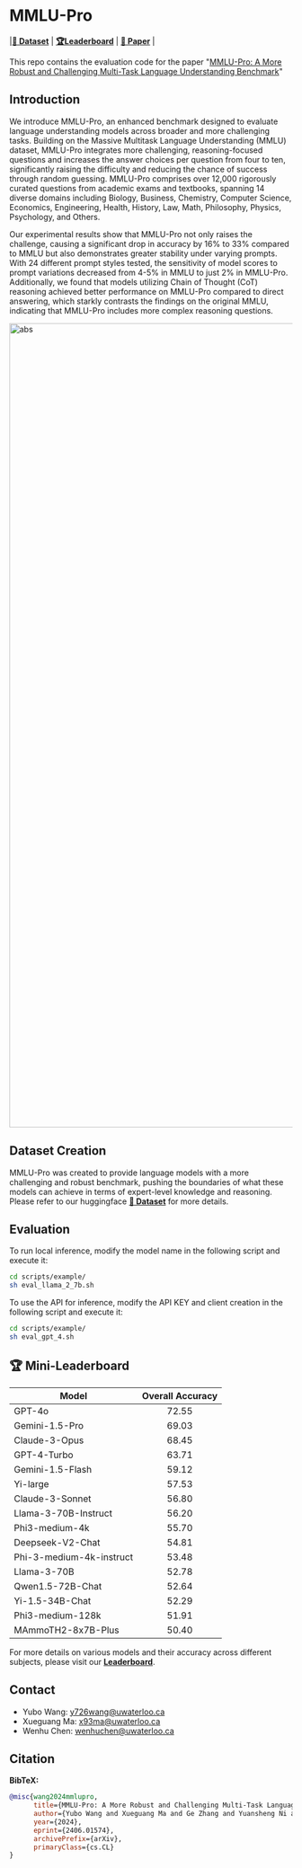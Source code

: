 # MMLU-Pro

|[**🤗 Dataset**](https://huggingface.co/datasets/TIGER-Lab/MMLU-Pro) | [**🏆Leaderboard**](https://huggingface.co/spaces/TIGER-Lab/MMLU-Pro) | [**📖 Paper**](https://arxiv.org/abs/2406.01574) |

This repo contains the evaluation code for the paper "[MMLU-Pro: A More Robust and Challenging Multi-Task Language Understanding Benchmark](https://arxiv.org/abs/2406.01574.pdf)"

## Introduction
We introduce MMLU-Pro, an enhanced benchmark designed to evaluate language understanding models across broader and more challenging tasks. Building on the Massive Multitask Language Understanding (MMLU) dataset, MMLU-Pro integrates more challenging, reasoning-focused questions and increases the answer choices per question from four to ten, significantly raising the difficulty and reducing the chance of success through random guessing. MMLU-Pro comprises over 12,000 rigorously curated questions from academic exams and textbooks, spanning 14 diverse domains including Biology, Business, Chemistry, Computer Science, Economics, Engineering, Health, History, Law, Math, Philosophy, Physics, Psychology, and Others.  

Our experimental results show that MMLU-Pro not only raises the challenge, causing a significant drop in accuracy by 16% to 33% compared to MMLU but also demonstrates greater stability under varying prompts. With 24 different prompt styles tested, the sensitivity of model scores to prompt variations decreased from 4-5% in MMLU to just 2% in MMLU-Pro. Additionally, we found that models utilizing Chain of Thought (CoT) reasoning achieved better performance on MMLU-Pro compared to direct answering, which starkly contrasts the findings on the original MMLU, indicating that MMLU-Pro includes more complex reasoning questions. 

<img width="1432" alt="abs" src="https://github.com/TIGER-AI-Lab/MMLU-Pro/assets/20929360/8e369fc2-5b6b-4bab-8a44-9e222e742027">

## Dataset Creation
MMLU-Pro was created to provide language models with a more challenging and robust benchmark, pushing the boundaries of what these models can achieve in terms of expert-level knowledge and reasoning. Please refer to our huggingface [**🤗 Dataset**](https://huggingface.co/datasets/TIGER-Lab/MMLU-Pro) for more details.

## Evaluation

To run local inference, modify the model name in the following script and execute it:

```bash
cd scripts/example/
sh eval_llama_2_7b.sh
```

To use the API for inference, modify the API KEY and client creation in the following script and execute it:

```bash
cd scripts/example/
sh eval_gpt_4.sh
```
## 🏆 Mini-Leaderboard
| Model                          | Overall Accuracy | 
|--------------------------------|:----------------:|
| GPT-4o                         | 72.55            | 
| Gemini-1.5-Pro                 | 69.03            |
| Claude-3-Opus                  | 68.45            |
| GPT-4-Turbo                    | 63.71            | 
| Gemini-1.5-Flash               | 59.12            |
| Yi-large                       | 57.53            |
| Claude-3-Sonnet                | 56.80            |
| Llama-3-70B-Instruct           | 56.20            |
| Phi3-medium-4k                 | 55.70            |
| Deepseek-V2-Chat               | 54.81            |
| Phi-3-medium-4k-instruct       | 53.48            |
| Llama-3-70B                    | 52.78            |
| Qwen1.5-72B-Chat               | 52.64            |
| Yi-1.5-34B-Chat                | 52.29            |
| Phi3-medium-128k               | 51.91            |
| MAmmoTH2-8x7B-Plus             | 50.40            |

For more details on various models and their accuracy across different subjects, please visit our [**Leaderboard**](https://huggingface.co/spaces/TIGER-Lab/MMLU-Pro).

## Contact
- Yubo Wang: y726wang@uwaterloo.ca
- Xueguang Ma: x93ma@uwaterloo.ca
- Wenhu Chen: wenhuchen@uwaterloo.ca

## Citation

**BibTeX:**
```bibtex
@misc{wang2024mmlupro,
      title={MMLU-Pro: A More Robust and Challenging Multi-Task Language Understanding Benchmark}, 
      author={Yubo Wang and Xueguang Ma and Ge Zhang and Yuansheng Ni and Abhranil Chandra and Shiguang Guo and Weiming Ren and Aaran Arulraj and Xuan He and Ziyan Jiang and Tianle Li and Max Ku and Kai Wang and Alex Zhuang and Rongqi Fan and Xiang Yue and Wenhu Chen},
      year={2024},
      eprint={2406.01574},
      archivePrefix={arXiv},
      primaryClass={cs.CL}
}
```

